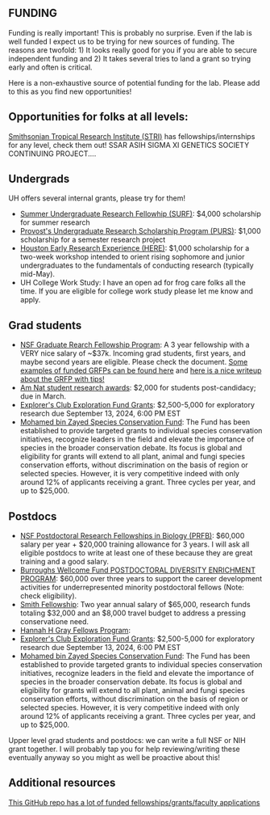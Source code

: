 ## FUNDING

Funding is really important! This is probably no surprise. Even if the lab is well funded I expect us to be trying for new sources of funding. The reasons are twofold: 1) It looks really good for you if you are able to secure independent funding and 2) It takes several tries to land a grant so trying early and often is critical.

Here is a non-exhaustive source of potential funding for the lab. Please add to this as you find new opportunities!

## Opportunities for folks at all levels:
[Smithsonian Tropical Research Institute (STRI)](https://stri.si.edu/academic-programs) has fellowships/internships for any level, check them out!
SSAR
ASIH
SIGMA XI
GENETICS SOCIETY CONTINUING PROJECT....


## Undergrads

UH offers several internal grants, please try for them!

* [Summer Undergraduate Research Fellowhip (SURF)](https://uh.edu/honors/undergraduate-research/our-programs/surf/): $4,000 scholarship for summer research
* [Provost's Undergraduate Research Scholarship Program (PURS)](https://uh.edu/honors/undergraduate-research/our-programs/purs/): $1,000 scholarship for a semester research project
* [Houston Early Research Experience (HERE)](https://uh.edu/honors/undergraduate-research/our-programs/here/): $1,000 scholarship for a two-week workshop intended to orient rising sophomore and junior undergraduates to the fundamentals of conducting research (typically mid-May).
* UH College Work Study: I have an open ad for frog care folks all the time. If you are eligible for college work study please let me know and apply.

## Grad students

* [NSF Graduate Rearch Fellowship Program](https://www.nsf.gov/pubs/2023/nsf23605/nsf23605.htm): A 3 year fellowship with a VERY nice salary of ~$37k. Incoming grad students, first years, and maybe second years are eligible. Please check the document. [Some examples of funded GRFPs can be found here](https://github.com/ybrandvain/GRFP) and [here is a nice writeup about the GRFP with tips!](https://www.alexhunterlang.com/nsf-fellowship)
* [Am Nat student research awards](https://www.amnat.org/announcements/apply-student-research-award.html#:~:text=The%20ASN%20Student%20Research%20Awards,%242%2C000%20check%20to%20the%20candidate): $2,000 for students post-candidacy; due in March.
* [Explorer's Club Exploration Fund Grants](https://www.explorers.org/grants/the-exploration-fund-grant/#form_explorers): $2,500-5,000 for exploratory research due September 13, 2024, 6:00 PM EST
* [Mohamed bin Zayed Species Conservation Fund](https://www.speciesconservation.org/grants/): The Fund has been established to provide targeted grants to individual species conservation initiatives, recognize leaders in the field and elevate the importance of species in the broader conservation debate. Its focus is global and eligibility for grants will extend to all plant, animal and fungi species conservation efforts, without discrimination on the basis of region or selected species. However, it is very competitive indeed with only around 12% of applicants receiving a grant. Three cycles per year, and up to $25,000.

## Postdocs

* [NSF Postdoctoral Research Fellowships in Biology (PRFB)](https://www.nsf.gov/pubs/2023/nsf23620/nsf23620.htm): $60,000 salary per year + $20,000 training allowance for 3 years. I will ask all eligible postdocs to write at least one of these because they are great training and a good salary.
* [Burroughs Wellcome Fund POSTDOCTORAL DIVERSITY ENRICHMENT PROGRAM](https://www.bwfund.org/funding-opportunities/diversity-in-science/postdoctoral-enrichment-program/): $60,000 over three years to support the career development activities for underrepresented minority postdoctoral fellows (Note: check eligibility).
* [Smith Fellowship](https://conbio.org/mini-sites/smith-fellows/about-the-program/program-details/): Two year annual salary of $65,000, research funds totaling $32,000 and an $8,000 travel budget to address a pressing conservatione need.
* [Hannah H Gray Fellows Program](https://www.hhmi.org/programs/hanna-h-gray-fellows-program#Overview): 
* [Explorer's Club Exploration Fund Grants](https://www.explorers.org/grants/the-exploration-fund-grant/#form_explorers): $2,500-5,000 for exploratory research due September 13, 2024, 6:00 PM EST
* [Mohamed bin Zayed Species Conservation Fund](https://www.speciesconservation.org/grants/): The Fund has been established to provide targeted grants to individual species conservation initiatives, recognize leaders in the field and elevate the importance of species in the broader conservation debate. Its focus is global and eligibility for grants will extend to all plant, animal and fungi species conservation efforts, without discrimination on the basis of region or selected species. However, it is very competitive indeed with only around 12% of applicants receiving a grant. Three cycles per year, and up to $25,000.

Upper level grad students and postdocs: we can write a full NSF or NIH grant together. I will probably tap you for help reviewing/writing these eventually anyway so you might as well be proactive about this!

## Additional resources

[This GitHub repo has a lot of funded fellowships/grants/faculty applications](https://github.com/RILAB/statements)
